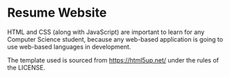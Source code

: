 # Resume Website

HTML and CSS (along with JavaScript) are important to learn for any Computer Science student, because any web-based application is going to use web-based languages in development.

The template used is sourced from https://html5up.net/ under the rules of the LICENSE.
